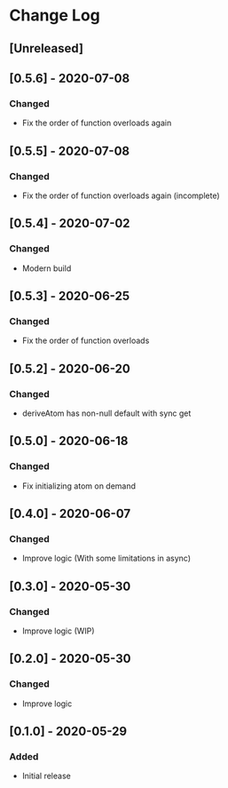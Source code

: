 # Change Log

## [Unreleased]

## [0.5.6] - 2020-07-08
### Changed
- Fix the order of function overloads again


## [0.5.5] - 2020-07-08
### Changed
- Fix the order of function overloads again (incomplete)

## [0.5.4] - 2020-07-02
### Changed
- Modern build

## [0.5.3] - 2020-06-25
### Changed
- Fix the order of function overloads

## [0.5.2] - 2020-06-20
### Changed
- deriveAtom has non-null default with sync get

## [0.5.0] - 2020-06-18
### Changed
- Fix initializing atom on demand

## [0.4.0] - 2020-06-07
### Changed
- Improve logic (With some limitations in async)

## [0.3.0] - 2020-05-30
### Changed
- Improve logic (WIP)

## [0.2.0] - 2020-05-30
### Changed
- Improve logic

## [0.1.0] - 2020-05-29
### Added
- Initial release
